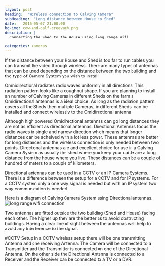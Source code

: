 ```yaml
---
layout: post
heading:  "Wireless connection to Calving Camera"
subHeading:  "Long distance between House to Shed"
date:   2015-05-07 21:00:00
bg-img: cow-and-calf-creevagh.png
description: |
  Connecting the Shed to the House using long range Wifi.

categories: cameras
---
```



If the distance between your House and Shed is too far to run cables you can transmit the video through wireless. There are many types of antennas that can be used depending on the distance between the two building and the type of Camera System you wish to install

Omnidirectional radiates radio waves uniformly in all directions. This radiation pattern looks like a doughnut shape. If you are planning to install an number of Calving Cameras in different Sheds on the farm a Omidirectional antennas is a ideal choice. As long as the radiation pattern covers all the Sheds then multiple Cameras, in different Sheds, can be installed and connect wirelessly to the Omidirectional antenna.

Although high powered Omidirectional antennas can go long distances they are not as efficient as directional antennas. Directional Antennas focus the radio waves in single and narrow direction which means that longer distances can be acheived with a lot less power. These antennas are better for long distances and the wireless connection is only needed between two points.
Directional antennas are and excellent choice for use in a Calving Camera System as usually the shed where you keep your cattle are a long distance from the house where you live. These distances can be a couple of hundred of meters to a couple of kilometers.

Directional antennas can be used in a CCTV or an IP Camera Systems. There is a difference between the setup for a CCTV and for IP systems. For a CCTV system only a one way signal is needed but with an IP system two way communication is needed.

Here is a diagram of Calving Camera System using Directional antennas.
<img src="{{site.baseurl}}/img/long-range-wifi-cover-pic.png" alt="long range wifi connection">

Two antennas are fitted outside the two building (Shed and House) facing each other. The higher up they are the better as to avoid obstructing buildings. Having a clear line of sight between the antennas well help to avoid any interference to the signal.

#CCTV Setup
In a CCTV wireless setup there will be one transmitting Antenna and one receiving Antenna. The Camera will be connected to a Transmitter and the Transmitter is connected on one of the Directional Antenna. On the other side the Directional Antenna is connected to a Receiver and the Receiver can be connected to a TV or a DVR.